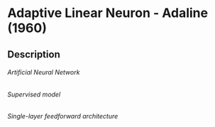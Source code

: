 # Adaptive Linear Neuron - Adaline (1960)
## Description
###### Artificial Neural Network
###### Supervised model
###### Single-layer feedforward architecture
